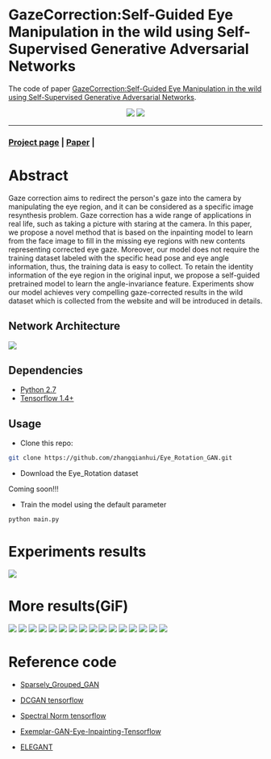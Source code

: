 # GazeCorrection:Self-Guided Eye Manipulation in the wild using Self-Supervised Generative Adversarial Networks
The code of paper [GazeCorrection:Self-Guided Eye Manipulation in the wild using Self-Supervised Generative Adversarial Networks](https://arxiv.org/). 

<center> 

![](img/1.jpg)
![](img/2.jpg)
  
</center>

--------------------------------------------

### [Project page](https://nips2019.wixsite.com/gazegan) | [Paper](https://arxiv.org/) | 

# Abstract
Gaze correction aims to redirect the person's gaze into the camera by manipulating the eye region, and
it can be considered as a specific image resynthesis problem. Gaze correction has a wide
range of applications in real life, such as taking a picture with staring at the camera.
In this paper, we propose a novel method that is based on the inpainting model to learn from
the face image to fill in the missing eye regions with new contents representing corrected eye gaze.
Moreover, our model does not require the training dataset labeled with
the specific head pose and eye angle information, thus, the training data is easy to collect.
To retain the identity information of the eye region in the original input,
we propose a self-guided pretrained model to learn the angle-invariance feature.
Experiments show our model achieves very compelling gaze-corrected results in the wild dataset which is collected
from the website and will be introduced in details. 

## Network Architecture

![](img/model.jpg)


## 

## Dependencies
* [Python 2.7](https://www.python.org/download/releases/2.7/)
* [Tensorflow 1.4+](https://github.com/tensorflow/tensorflow)


## Usage

- Clone this repo:
```bash
git clone https://github.com/zhangqianhui/Eye_Rotation_GAN.git
```
- Download the Eye_Rotation dataset

Coming soon!!!

- Train the model using the default parameter
```bash
python main.py 
```


# Experiments results

![](img/exp1.jpg)

# More results(GiF)

![](img/one.gif)
![](img/two.gif)
![](img/three.gif)
![](img/four.gif)
![](img/five.gif)
![](img/six.gif)
![](img/seven.gif)
![](img/eight.gif)
![](img/nine.gif)
![](img/ten.gif)
![](img/11.gif)
![](img/12.gif)
![](img/13.gif)
![](img/14.gif)
![](img/15.gif)
![](img/16.gif)


# Reference code

- [Sparsely_Grouped_GAN](https://github.com/zhangqianhui/Sparsely-Grouped-GAN)

- [DCGAN tensorflow](https://github.com/carpedm20/DCGAN-tensorflow)

- [Spectral Norm tensorflow](https://github.com/taki0112/Spectral_Normalization-Tensorflow)

- [Exemplar-GAN-Eye-Inpainting-Tensorflow](https://github.com/zhangqianhui/Exemplar-GAN-Eye-Inpainting-Tensorflow.git)

- [ELEGANT](https://github.com/Prinsphield/ELEGANT)
